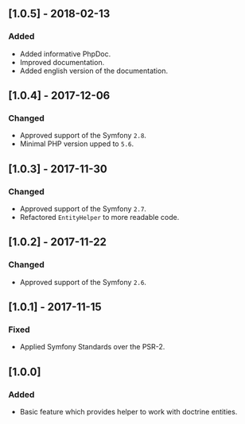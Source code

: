## [1.0.5] - 2018-02-13
### Added
- Added informative PhpDoc.
- Improved documentation.
- Added english version of the documentation.

## [1.0.4] - 2017-12-06
### Changed
- Approved support of the Symfony `2.8`.
- Minimal PHP version upped to `5.6`.

## [1.0.3] - 2017-11-30
### Changed
- Approved support of the Symfony `2.7`.
- Refactored `EntityHelper` to more readable code.

## [1.0.2] - 2017-11-22
### Changed
- Approved support of the Symfony `2.6`.

## [1.0.1] - 2017-11-15
### Fixed
- Applied Symfony Standards over the PSR-2.

## [1.0.0]
### Added
- Basic feature which provides helper to work with doctrine entities.

